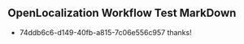 ## OpenLocalization Workflow Test MarkDown
* 74ddb6c6-d149-40fb-a815-7c06e556c957 
thanks!<!--HONumber=Mar16_HO4-->
